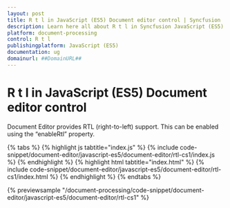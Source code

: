 ```yaml
---
layout: post
title: R t l in JavaScript (ES5) Document editor control | Syncfusion
description: Learn here all about R t l in Syncfusion JavaScript (ES5) Document editor control of Syncfusion Essential JS 2 and more.
platform: document-processing
control: R t l 
publishingplatform: JavaScript (ES5)
documentation: ug
domainurl: ##DomainURL##
---
```


# R t l in JavaScript (ES5) Document editor control

Document Editor provides RTL (right-to-left) support. This can be enabled using the “enableRtl” property.

{% tabs %}
{% highlight js tabtitle="index.js" %}
{% include code-snippet/document-editor/javascript-es5/document-editor/rtl-cs1/index.js %}
{% endhighlight %}
{% highlight html tabtitle="index.html" %}
{% include code-snippet/document-editor/javascript-es5/document-editor/rtl-cs1/index.html %}
{% endhighlight %}
{% endtabs %}

{% previewsample "/document-processing/code-snippet/document-editor/javascript-es5/document-editor/rtl-cs1" %}
